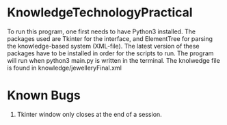# KnowledgeTechnologyPractical

To run this program, one first needs to have Python3 installed. 
The packages used are Tkinter for the interface, and ElementTree for parsing the knowledge-based system (XML-file). 
The latest version of these packages have to be installed in order for the scripts to run. 
The program will run when python3 main.py is written in the terminal.
The knolwedge file is found in knowledge/jewelleryFinal.xml

# Known Bugs

1. Tkinter window only closes at the end of a session.
